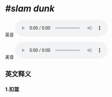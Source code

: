 # ***\#slam dunk*** 
英音
<audio src="./media/slam dunk1.aac" controls="controls"></audio>

美音
<audio src="./media/slam dunk2.aac" controls="controls"></audio>



  

英文释义
---
### 1.**扣篮**  


